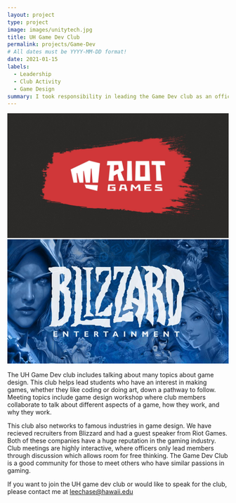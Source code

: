 ```yaml
---
layout: project
type: project
image: images/unitytech.jpg
title: UH Game Dev Club
permalink: projects/Game-Dev
# All dates must be YYYY-MM-DD format!
date: 2021-01-15
labels:
  - Leadership
  - Club Activity
  - Game Design
summary: I took responsibility in leading the Game Dev club as an officer.
---
```

<div class="ui small rounded images">
  <img class="ui medium right floated rounded image" src="../images/riotgameslogo.jpg">
  <img class="ui medium right floated rounded image" src="../images/blizzard.jpg">
</div>

The UH Game Dev club includes talking about many topics about game design. This club helps lead students who have an interest in making games, whether they like coding or doing
art, down a pathway to follow. Meeting topics include game design workshop where club members collaborate to talk about different aspects of a game, how they work, and why they
work.

This club also networks to famous industries in game design. We have recieved recruiters from Blizzard and had a guest speaker from Riot Games. Both of these companies have a huge
reputation in the gaming industry. Club meetings are highly interactive, where officers only lead members through discussion which allows room for free thinking. The Game Dev Club
is a good community for those to meet others who have similar passions in gaming.

If you want to join the UH game dev club or would like to speak for the club, please contact me at leechase@hawaii.edu
